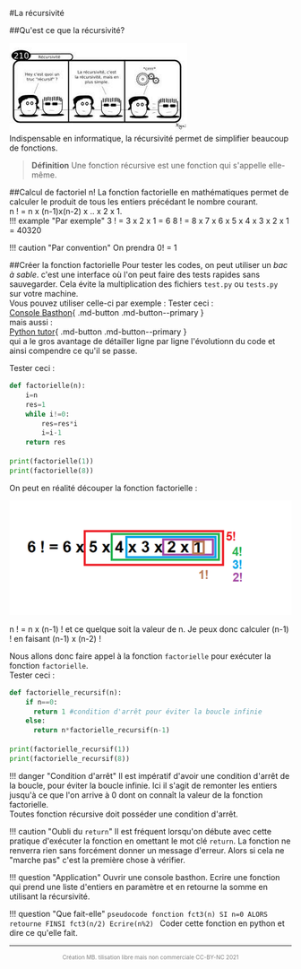 #La récursivité

##Qu'est ce que la récursivité?  
<div id="center">
	<img src="img/images.jpg" atl="utilisation du tri" >
  
</div>
Indispensable en informatique, la récursivité permet de simplifier beaucoup de fonctions.  

>**Définition**
>Une fonction récursive est une fonction qui s'appelle elle-même.


##Calcul de factoriel n!
La fonction factorielle en mathématiques permet de calculer le produit de tous les entiers précédant le nombre courant.  
n ! = n x (n-1)x(n-2) x .. x 2 x 1.  
!!! example "Par exemple"
	3 ! = 3 x 2 x 1 = 6
	8 ! = 8 x 7 x 6 x 5 x 4 x 3 x 2 x 1 = 40320  
  
!!! caution "Par convention"
	On prendra 0! = 1 


##Créer la fonction factorielle 
Pour tester les codes, on peut utiliser un *bac à sable*. c'est une interface où l'on peut faire des tests rapides sans sauvegarder. Cela évite la multiplication des fichiers `test.py` ou `tests.py` sur votre machine.  
Vous pouvez utiliser celle-ci par exemple : 
Tester ceci :  
[Console Basthon](https://console.basthon.fr/){ .md-button .md-button--primary }  
mais aussi :  
[Python tutor](http://pythontutor.com/visualize.html#mode=edit){ .md-button .md-button--primary }   
qui a le gros avantage de détailler ligne par ligne l'évolutionn du code et ainsi compendre ce qu'il se passe.  

Tester ceci :   
```python
def factorielle(n):
    i=n
    res=1
    while i!=0:
        res=res*i
        i=i-1
    return res

print(factorielle(1))
print(factorielle(8))
```  
On peut en réalité découper la fonction factorielle :

<div id="center">
	<img src="img/recurs_image.png" atl="utilisation du tri" >
  
</div>

n ! = n x (n-1) ! et ce quelque soit la valeur de n. Je peux donc calculer (n-1) ! en faisant (n-1) x (n-2) !  

Nous allons donc faire appel à la fonction `factorielle` pour exécuter la fonction `factorielle`.  
Tester ceci : 
```python
def factorielle_recursif(n):
    if n==0:
      return 1 #condition d'arrêt pour éviter la boucle infinie
    else:
      return n*factorielle_recursif(n-1)

print(factorielle_recursif(1))
print(factorielle_recursif(8))
```
!!! danger "Condition d'arrêt"
	Il est impératif d'avoir une condition d'arrêt de la boucle, pour éviter la boucle infinie. Ici il s'agit de remonter les entiers jusqu'à ce que l'on arrive à 0 dont on connaît la valeur de la fonction factorielle.  
	Toutes fonction récursive doit posséder une condition d'arrêt.  

!!! caution "Oubli du `return`"
	Il est fréquent lorsqu'on débute avec cette pratique d'exécuter la fonction en omettant le mot clé `return`. La fonction ne renverra rien sans forcément donner un message d'erreur. Alors si cela ne "marche pas" c'est la première chose à vérifier.

!!! question "Application"
	Ouvrir une console basthon.
	Ecrire une fonction qui prend une liste d'entiers en paramètre et en retourne la somme en utilisant la récursivité.
	
!!! question "Que fait-elle"
	```pseudocode
		fonction fct3(n)
			SI n=0 ALORS
				retourne
			FINSI
			fct3(n/2)
			Ecrire(n%2)
	```
	Coder cette fonction en python et dire ce qu'elle fait.
	
	
---
<p style="text-align: center; color:gray; font-size: 10px;">
Création MB. tilisation libre mais non commerciale CC-BY-NC 2021
</p>